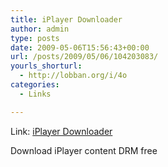 ```yaml
---
title: iPlayer Downloader
author: admin
type: posts
date: 2009-05-06T15:56:43+00:00
url: /posts/2009/05/06/104203083/
yourls_shorturl:
  - http://lobban.org/i/4o
categories:
  - Links

---
```

Link: [iPlayer Downloader][1]

Download iPlayer content DRM free

 [1]: http://www.lawrencedudley.co.uk/iplayer/